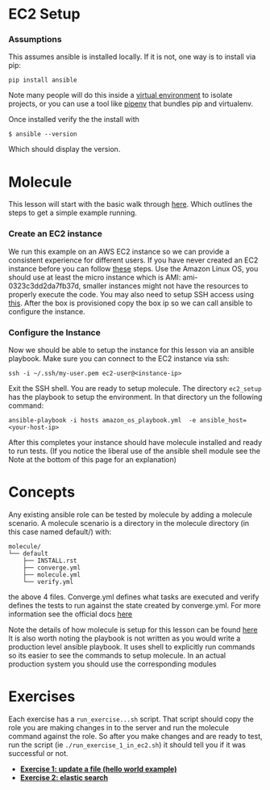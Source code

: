 # EC2 Setup

### Assumptions
This assumes ansible is installed locally. If it is not, one way is to install via pip:
```
pip install ansible
```
Note many people will do this inside a [virtual environment](https://docs.python.org/3/tutorial/venv.html)
to isolate projects, or you can use a tool like [pipenv](https://pipenv.pypa.io/en/latest/)
that bundles pip and virtualenv. 

Once installed verify the the install with 
```
$ ansible --version
```
Which should display the version.

# Molecule
This lesson will start with the basic walk through [here](https://molecule.readthedocs.io/en/latest/getting-started.html#run-test-sequence-commands).
Which outlines the steps to get a simple example running. 

### Create an EC2 instance 
We run this example on an AWS EC2 instance so we can provide a consistent experience
for different users. If you have never created an EC2 instance before you can follow [these](https://docs.aws.amazon.com/efs/latest/ug/gs-step-one-create-ec2-resources.html)
steps. Use the Amazon Linux OS, you should use at least the micro instance 
which is AMI: ami-0323c3dd2da7fb37d, smaller instances might not have the 
resources to properly execute the code. You may also need to setup SSH access
using [this](https://docs.aws.amazon.com/AWSEC2/latest/UserGuide/ec2-key-pairs.html#having-ec2-create-your-key-pair).
After the box is provisioned copy the box ip so we can call ansible to
configure the instance.
 

### Configure the Instance
Now we should be able to setup the instance for this lesson via an ansible playbook. 
Make sure you can connect to the EC2 instance via ssh:
```
ssh -i ~/.ssh/my-user.pem ec2-user@<instance-ip>
```
Exit the SSH shell. You are ready to setup molecule. 
The directory `ec2_setup` has the playbook to 
setup the environment. In that directory un the following command:
```
ansible-playbook -i hosts amazon_os_playbook.yml  -e ansible_host=<your-host-ip>
```
After this completes your instance should have molecule installed and ready to 
run tests. (If you notice the liberal use of the ansible shell module see 
the Note at the bottom of this page for an explanation)

# Concepts
Any existing ansible role can be tested by molecule by adding a molecule scenario.
A molecule scenario is a directory in the molecule directory (in this case 
named default/) with:
```
molecule/
└── default
    ├── INSTALL.rst
    ├── converge.yml
    ├── molecule.yml
    └── verify.yml
```
the above 4 files. Converge.yml defines what tasks are executed 
and verify defines the tests to run against the state created by
converge.yml. For more information see the official docs 
[here](https://molecule.readthedocs.io/en/latest/configuration.html#scenario)

Note the details of how molecule is setup for this lesson can be found [here](amazon_os_playbook.yml)
It is also worth noting the playbook is not written as you would write a production
level ansible playbook. It uses shell to explicitly run commands so its easier 
to see the commands to setup molecule. In an actual production system you should use
the corresponding modules 

# Exercises
Each exercise has a `run_exercise...sh` script. That script should copy the role you 
are making changes in to the server and run the molecule command against the role.
So after you make changes and are ready to test, run the script
(ie `./run_exercise_1_in_ec2.sh`) it should tell you if it was successful or not.
* **[Exercise 1: update a file (hello world example)](workspace/exercise_1/README.md)**
* **[Exercise 2: elastic search](workspace/exercise_2/README.md)**


